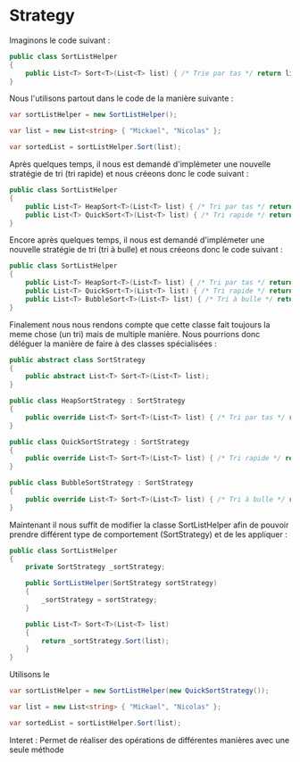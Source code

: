 # Strategy

Imaginons le code suivant :

```C#
public class SortListHelper
{
	public List<T> Sort<T>(List<T> list) { /* Trie par tas */ return list; }
}
```

Nous l'utilisons partout dans le code de la manière suivante :

```C#
var sortListHelper = new SortListHelper();

var list = new List<string> { "Mickael", "Nicolas" };

var sortedList = sortListHelper.Sort(list);
```

Après quelques temps, il nous est demandé d'implémeter une nouvelle stratégie de tri (tri rapide) et nous créeons donc le code suivant :

```C#
public class SortListHelper
{
	public List<T> HeapSort<T>(List<T> list) { /* Tri par tas */ return list; }
	public List<T> QuickSort<T>(List<T> list) { /* Tri rapide */ return list; }
}
```

Encore après quelques temps, il nous est demandé d'implémeter une nouvelle stratégie de tri (tri à bulle) et nous créeons donc le code suivant :

```C#
public class SortListHelper
{
	public List<T> HeapSort<T>(List<T> list) { /* Tri par tas */ return list; }
	public List<T> QuickSort<T>(List<T> list) { /* Tri rapide */ return list; }
	public List<T> BubbleSort<T>(List<T> list) { /* Tri à bulle */ return list; }
}
```

Finalement nous nous rendons compte que cette classe fait toujours la meme chose (un tri) mais de multiple manière. Nous pourrions donc déléguer la manière de faire à des classes spécialisées :

```C#
public abstract class SortStrategy
{
	public abstract List<T> Sort<T>(List<T> list);
}

public class HeapSortStrategy : SortStrategy
{
	public override List<T> Sort<T>(List<T> list) { /* Tri par tas */ return list; }
}

public class QuickSortStrategy : SortStrategy
{
	public override List<T> Sort<T>(List<T> list) { /* Tri rapide */ return list; }
}

public class BubbleSortStrategy : SortStrategy
{
	public override List<T> Sort<T>(List<T> list) { /* Tri à bulle */ return list; }
}
```

Maintenant il nous suffit de modifier la classe SortListHelper afin de pouvoir prendre différent type de comportement (SortStrategy) et de les appliquer :

```C#
public class SortListHelper
{
	private SortStrategy _sortStrategy;

	public SortListHelper(SortStrategy sortStrategy)
	{
		_sortStrategy = sortStrategy;
	}

	public List<T> Sort<T>(List<T> list) 
	{ 
		return _sortStrategy.Sort(list);
	}
}
```

Utilisons le

```C#
var sortListHelper = new SortListHelper(new QuickSortStrategy());

var list = new List<string> { "Mickael", "Nicolas" };

var sortedList = sortListHelper.Sort(list);
```

Interet : Permet de réaliser des opérations de différentes manières avec une seule méthode